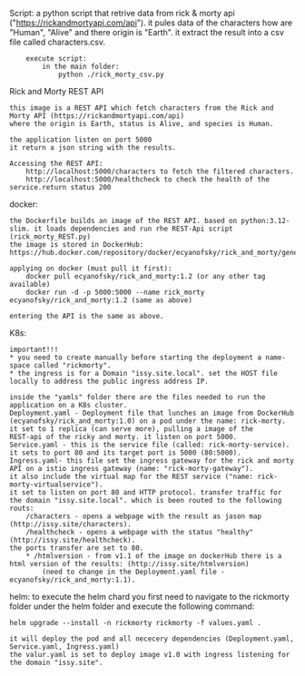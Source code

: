 Script:
    a python script that retrive data from rick & morty api ("https://rickandmortyapi.com/api").
    it pules data of the characters how are "Human", "Alive" and there origin is "Earth".
    it extract the result into a csv file called characters.csv.
    
        execute script:
            in the main folder:
                python ./rick_morty_csv.py

Rick and Morty REST API

    this image is a REST API which fetch characters from the Rick and Morty API (https://rickandmortyapi.com/api)
    where the origin is Earth, status is Alive, and species is Human.

    the application listen on port 5000
    it return a json string with the results.

    Accessing the REST API:
        http://localhost:5000/characters to fetch the filtered characters.
        http://localhost:5000/healthcheck to check the health of the service.return status 200


docker:

    the Dockerfile builds an image of the REST API. based on python:3.12-slim. it loads dependencies and run rhe REST-Api script (rick_morty_REST.py)
    the image is stored in DockerHub:
    https://hub.docker.com/repository/docker/ecyanofsky/rick_and_morty/general

    applying on docker (must pull it first):
        docker pull ecyanofsky/rick_and_morty:1.2 (or any other tag available)
        docker run -d -p 5000:5000 --name rick_morty ecyanofsky/rick_and_morty:1.2 (same as above)
    
    entering the API is the same as above.

K8s:

    important!!!
    * you need to create manually before starting the deployment a name-space called "rickmorty".
    * the ingress is for a Domain "issy.site.local". set the HOST file locally to address the public ingress address IP.

    inside the "yamls" folder there are the files needed to run the application on a K8s cluster. 
    Deployment.yaml - Deployment file that lunches an image from DockerHub (ecyanofsky/rick_and_morty:1.0) on a pod under the name: rick-morty.  it set to 1 replica (can serve more), pulling a image of the
    REST-api of the ricky and morty. it listen on port 5000.
    Service.yaml - this is the service file (called: rick-morty-service). it sets to port 80 and its target port is 5000 (80:5000).
    Ingress.yaml- this file set the ingress gateway for the rick and morty API on a istio ingress gateway (name: "rick-morty-gateway"). 
    it also include the virtual map for the REST service ("name: rick-morty-virtualservice").
    it set to listen on port 80 and HTTP protocol. transfer traffic for the domain "issy.site.local". which is been routed to the following routs:
        /characters - opens a webpage with the result as jason map (http://issy.site/characters). 
        /healthcheck - opens a webpage with the status "healthy" (http://issy.site/healthcheck).
    the ports transfer are set to 80.
        * /htmlversion - from v1.1 of the image on dockerHub there is a html version of the results: (http://issy.site/htmlversion)
            (need to change in the Deployment.yaml file - ecyanofsky/rick_and_morty:1.1).
       
helm:
    to execute the helm chard you first need to navigate to the rickmorty folder under the helm folder and execute the following command:

    helm upgrade --install -n rickmorty rickmorty -f values.yaml .

    it will deploy the pod and all nececery dependencies (Deployment.yaml, Service.yaml, Ingress.yaml)
    the valur.yaml is set to deploy image v1.0 with ingress listening for the domain "issy.site".

    

